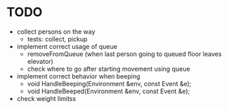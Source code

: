 # TODO
- collect persons on the way
	- tests: collect, pickup
- implement correct usage of queue
	- removeFromQueue (when last person going to queued floor leaves elevator)
	- check where to go after starting movement using queue
- implement correct behavior when beeping
	- void HandleBeeping(Environment &env, const Event &e);
	- void HandleBeeped(Environment &env, const Event &e);
- check weight limitss